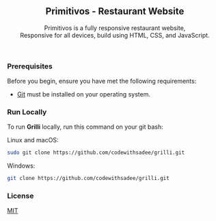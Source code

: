 <div align="center">

  <br />
  <br />

  <h2 align="center">Primitivos - Restaurant Website</h2>

  Primitivos is a fully responsive restaurant website, <br />Responsive for all devices, build using HTML, CSS, and JavaScript.

 <!-- <a href="https://codewithsadee.github.io/grilli/"><strong>➥ Live Demo</strong></a> -->

</div>

<br />

### Prerequisites

Before you begin, ensure you have met the following requirements:

* [Git](https://git-scm.com/downloads "Download Git") must be installed on your operating system.

### Run Locally

To run **Grilli** locally, run this command on your git bash:

Linux and macOS:

```bash
sudo git clone https://github.com/codewithsadee/grilli.git
```

Windows:

```bash
git clone https://github.com/codewithsadee/grilli.git
```
### License

[MIT](https://choosealicense.com/licenses/mit/)
